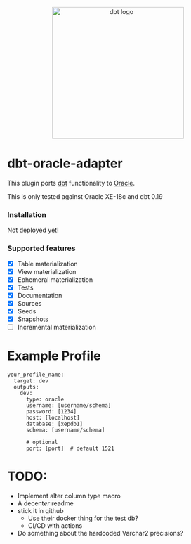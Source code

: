 <p align="center">
  <img src="https://raw.githubusercontent.com/silentsokolov/dbt-clickhouse/master/etc/dbt-logo-full.svg" alt="dbt logo" width="300"/>
</p>

# dbt-oracle-adapter

This plugin ports [dbt](https://getdbt.com) functionality to [Oracle](https://www.oracle.com/database/).

This is only tested against Oracle XE-18c and dbt 0.19

### Installation

Not deployed yet!

### Supported features

- [x] Table materialization
- [x] View materialization
- [x] Ephemeral materialization
- [x] Tests
- [x] Documentation
- [x] Sources
- [x] Seeds
- [x] Snapshots
- [ ] Incremental materialization

# Example Profile

```
your_profile_name:
  target: dev
  outputs:
    dev:
      type: oracle
      username: [username/schema]
      password: [1234]
      host: [localhost]
      database: [xepdb1]
      schema: [username/schema]

      # optional
      port: [port]  # default 1521
```

# TODO:
- Implement alter column type macro
- A decent*er* readme
- stick it in github
    - Use their docker thing for the test db?
    - CI/CD with actions
- Do something about the hardcoded Varchar2 precisions?
